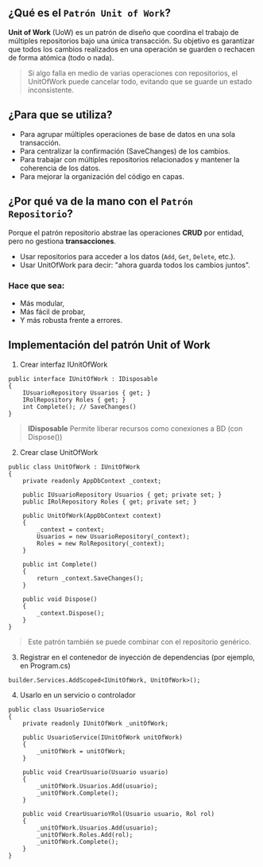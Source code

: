 
## ¿Qué es el `Patrón Unit of Work`?

**Unit of Work** (UoW) es un patrón de diseño que coordina el trabajo de múltiples repositorios bajo una única transacción. Su objetivo es garantizar que todos los cambios realizados en una operación se guarden o rechacen de forma atómica (todo o nada).

> Si algo falla en medio de varias operaciones con repositorios, el UnitOfWork puede cancelar todo, evitando que se guarde un estado inconsistente.

## ¿Para que se utiliza?

- Para agrupar múltiples operaciones de base de datos en una sola transacción.
- Para centralizar la confirmación (SaveChanges) de los cambios.
- Para trabajar con múltiples repositorios relacionados y mantener la coherencia de los datos.
- Para mejorar la organización del código en capas.

## ¿Por qué va de la mano con el `Patrón Repositorio`?

Porque el patrón repositorio abstrae las operaciones **CRUD** por entidad, pero no gestiona **transacciones**. 

- Usar repositorios para acceder a los datos (`Add`, `Get`, `Delete`, etc.).
- Usar UnitOfWork para decir: "ahora guarda todos los cambios juntos".

### Hace que sea:

- Más modular,
- Más fácil de probar,
- Y más robusta frente a errores.

## Implementación del patrón Unit of Work

1. Crear interfaz IUnitOfWork

```
public interface IUnitOfWork : IDisposable
{
    IUsuarioRepository Usuarios { get; }
    IRolRepository Roles { get; }
    int Complete(); // SaveChanges()
}
```

> **IDisposable**	Permite liberar recursos como conexiones a BD (con Dispose())

2. Crear clase UnitOfWork

```
public class UnitOfWork : IUnitOfWork
{
    private readonly AppDbContext _context;

    public IUsuarioRepository Usuarios { get; private set; }
    public IRolRepository Roles { get; private set; }

    public UnitOfWork(AppDbContext context)
    {
        _context = context;
        Usuarios = new UsuarioRepository(_context);
        Roles = new RolRepository(_context);
    }

    public int Complete()
    {
        return _context.SaveChanges();
    }

    public void Dispose()
    {
        _context.Dispose();
    }
}
```

> Este patrón también se puede combinar con el repositorio genérico.

3. Registrar en el contenedor de inyección de dependencias (por ejemplo, en Program.cs)

```
builder.Services.AddScoped<IUnitOfWork, UnitOfWork>();
```

4. Usarlo en un servicio o controlador

```
public class UsuarioService
{
    private readonly IUnitOfWork _unitOfWork;

    public UsuarioService(IUnitOfWork unitOfWork)
    {
        _unitOfWork = unitOfWork;
    }

    public void CrearUsuario(Usuario usuario)
    {
        _unitOfWork.Usuarios.Add(usuario);
        _unitOfWork.Complete(); 
    }

    public void CrearUsuarioYRol(Usuario usuario, Rol rol)
    {
        _unitOfWork.Usuarios.Add(usuario);
        _unitOfWork.Roles.Add(rol);
        _unitOfWork.Complete();
    }
}
```





